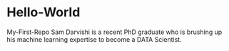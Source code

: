 # Hello-World
My-First-Repo
Sam Darvishi is a recent PhD graduate who is brushing up his machine learning expertise to become a DATA Scientist.
